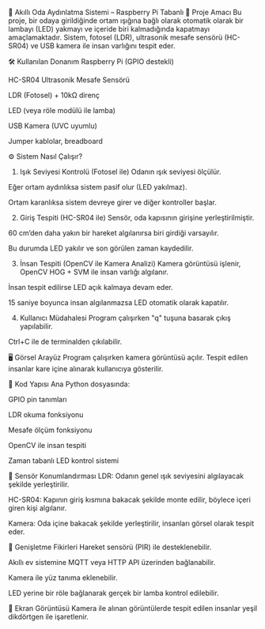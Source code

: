 🔦 Akıllı Oda Aydınlatma Sistemi – Raspberry Pi Tabanlı
📌 Proje Amacı
Bu proje, bir odaya girildiğinde ortam ışığına bağlı olarak otomatik olarak bir lambayı (LED) yakmayı ve içeride biri kalmadığında kapatmayı amaçlamaktadır. Sistem, fotosel (LDR), ultrasonik mesafe sensörü (HC-SR04) ve USB kamera ile insan varlığını tespit eder.

🛠️ Kullanılan Donanım
Raspberry Pi (GPIO destekli)

HC-SR04 Ultrasonik Mesafe Sensörü

LDR (Fotosel) + 10kΩ direnç

LED (veya röle modülü ile lamba)

USB Kamera (UVC uyumlu)

Jumper kablolar, breadboard

⚙️ Sistem Nasıl Çalışır?
1. Işık Seviyesi Kontrolü (Fotosel ile)
Odanın ışık seviyesi ölçülür.

Eğer ortam aydınlıksa sistem pasif olur (LED yakılmaz).

Ortam karanlıksa sistem devreye girer ve diğer kontroller başlar.

2. Giriş Tespiti (HC-SR04 ile)
Sensör, oda kapısının girişine yerleştirilmiştir.

60 cm’den daha yakın bir hareket algılanırsa biri girdiği varsayılır.

Bu durumda LED yakılır ve son görülen zaman kaydedilir.

3. İnsan Tespiti (OpenCV ile Kamera Analizi)
Kamera görüntüsü işlenir, OpenCV HOG + SVM ile insan varlığı algılanır.

İnsan tespit edilirse LED açık kalmaya devam eder.

15 saniye boyunca insan algılanmazsa LED otomatik olarak kapatılır.

4. Kullanıcı Müdahalesi
Program çalışırken "q" tuşuna basarak çıkış yapılabilir.

Ctrl+C ile de terminalden çıkılabilir.

🖥️ Görsel Arayüz
Program çalışırken kamera görüntüsü açılır. Tespit edilen insanlar kare içine alınarak kullanıcıya gösterilir.

📂 Kod Yapısı
Ana Python dosyasında:

GPIO pin tanımları

LDR okuma fonksiyonu

Mesafe ölçüm fonksiyonu

OpenCV ile insan tespiti

Zaman tabanlı LED kontrol sistemi

🚪 Sensör Konumlandırması
LDR: Odanın genel ışık seviyesini algılayacak şekilde yerleştirilir.

HC-SR04: Kapının giriş kısmına bakacak şekilde monte edilir, böylece içeri giren kişi algılanır.

Kamera: Oda içine bakacak şekilde yerleştirilir, insanları görsel olarak tespit eder.

🧠 Genişletme Fikirleri
Hareket sensörü (PIR) ile desteklenebilir.

Akıllı ev sistemine MQTT veya HTTP API üzerinden bağlanabilir.

Kamera ile yüz tanıma eklenebilir.

LED yerine bir röle bağlanarak gerçek bir lamba kontrol edilebilir.

📸 Ekran Görüntüsü
Kamera ile alınan görüntülerde tespit edilen insanlar yeşil dikdörtgen ile işaretlenir.
